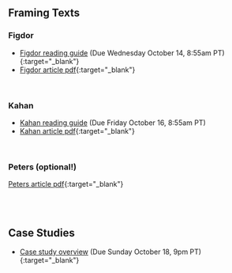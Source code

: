 ## Framing Texts

### Figdor


- [Figdor reading guide](figdor) (Due Wednesday October 14, 8:55am PT){:target="_blank"}
- [Figdor article pdf](https://drive.google.com/file/d/1HeVt66YVg_lz3ZbBETEUYBvFlm_-VuI1/view?usp=sharing){:target="_blank"}


<br>

### Kahan

- [Kahan reading guide](kahan) (Due Friday October 16, 8:55am PT)
- [Kahan article pdf](https://drive.google.com/file/d/1-7P587RK4vVWd0OIr7tV-1g5sikIr17V/view?usp=sharing){:target="_blank"}

<br>

### Peters (optional!)

[Peters article pdf](https://drive.google.com/file/d/1nTbDkYG9xOuR6R7RGF9Q39O8aDUj4zFv/view?usp=sharing){:target="_blank"}

<br>
<br>

## Case Studies

- [Case study overview](case-study-overview) (Due Sunday October 18, 9pm PT){:target="_blank"}



